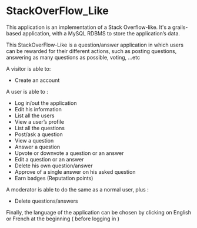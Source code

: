 StackOverFlow_Like
==================
This application is an implementation of a Stack Overflow-like. It's a grails-based application, with a MySQL RDBMS to store the application’s data.

This StackOverFlow-Like is a question/answer application in which users can be rewarded for their different actions, such as posting questions, answering as many questions as possible, voting, ...etc


A visitor is able to:
-	 Create an account

A user is able to :
-	Log  in/out the application
-	Edit his information
-	List all the users
-	View a user’s profile
-	List all the questions 
-	Post/ask a question
-	View a question
-	Answer a question
-	Upvote or downvote a question or an answer
-	Edit a question or an answer
-	Delete his own question/answer
-	Approve of a single answer on his asked question
-	Earn  badges (Reputation points)

A moderator is able to do the same as a normal user, plus :
-	Delete questions/answers

Finally, the language of the application can be chosen by clicking on English or French at the beginning ( before logging in )
